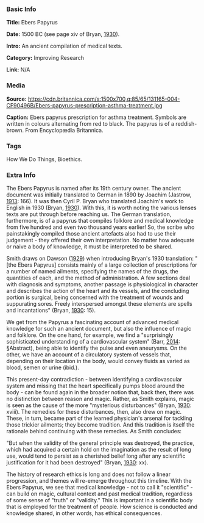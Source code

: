 ### Basic Info

**Title:** Ebers Papyrus

**Date:** 1500 BC (see page xiv of Bryan, [1930](https://babel.hathitrust.org/cgi/pt?id=coo.31924073200077&view=1up&seq=16&skin=2021)).

**Intro:** An ancient compilation of medical texts.

**Category:** Improving Research

**Link:** N/A

### Media

**Source:** https://cdn.britannica.com/s:1500x700,q:85/65/131165-004-CF90496B/Ebers-papyrus-prescription-asthma-treatment.jpg

**Caption:** Ebers papyrus prescription for asthma treatment. Symbols are written in colours alternating from red to black. The papyrus is of a reddish-brown. From Encyclopædia Britannica.

### Tags

How We Do Things, Bioethics.

### Extra Info

The Ebers Papyrus is named after its 19th century owner. The ancient document was initially translated to German in 1890 by Joachim (Jastrow, [1913](https://doi.org/10.1177/003591571400701610): 166). It was then Cyril P. Bryan who translated Joachim's work to English in 1930 (Bryan, [1930](https://hdl.handle.net/2027/coo.31924073200077)). With this, it is worth noting the various lenses texts are put through before reaching us. The German translation, furthermore, is of a papyrus that compiles folklore and medical knowledge from five hundred and even two thousand years earlier! So, the scribe who painstakingly compiled those ancient artefacts also had to use their judgement - they offered their own interpretation. No matter how adequate or naive a body of knowledge, it must be interpreted to be shared.

Smith draws on Dawson ([1929](https://wellcomecollection.org/works/rdhsenpw)) when introducing Bryan's 1930 translation: "[the Ebers Papyrus] consists mainly of a large collection of prescriptions for a number of named ailments, specifying the names of the drugs, the quantities of each, and the method of administration. A few sections deal with diagnosis and symptoms, another passage is physiological in character and describes the action of the heart and its vessels, and the concluding portion is surgical, being concerned with the treatment of wounds and suppurating sores. Freely interspersed amongst these elements are spells and incantations" (Bryan, [1930](https://hdl.handle.net/2027/coo.31924073200077): 15).

We get from the Papyrus a fascinating account of advanced medical knowledge for such an ancient document, but also the influence of magic and folklore. On the one hand, for example, we find a "surprisingly sophisticated understanding of a cardiovascular system" (Barr, [2014](https://doi.org/10.1016/j.jvs.2014.04.056): §Abstract), being able to identify the pulse and even aneurysms. On the other, we have an account of a circulatory system of vessels that, depending on their location in the body, would convey fluids as varied as blood, semen or urine (ibid.).

This present-day contradiction - between identifying a cardiovascular system and missing that the heart specifically pumps blood around the body - can be found again in the broader notion that, back then, there was no distinction between reason and magic. Rather, as Smith explains, magic is seen as the cause of the more "mysterious disturbances" (Bryan, [1930](https://hdl.handle.net/2027/coo.31924073200077): xviii). The remedies for these disturbances, then, also drew on magic. These, in turn, became part of the learned physician's arsenal for tackling those trickier ailments; they become tradition. And this tradition is itself the rationale behind continuing with these remedies. As Smith concludes:

"But when the validity of the general principle was destroyed, the practice, which had acquired a certain hold on the imagination as the result of long use, would tend to persist as a cherished belief long after any scientific justification for it had been destroyed" (Bryan, [1930](https://hdl.handle.net/2027/coo.31924073200077): xx).

The history of research ethics is long and does not follow a linear progression, and themes will re-emerge throughout this timeline. With the Ebers Papyrus, we see that medical knowledge - not to call it "scientific" - can build on magic, cultural context and past medical tradition, regardless of some sense of "truth" or "validity." This is important in a scientific body that is employed for the treatment of people. How science is conducted and knowledge shared, in other words, has ethical consequences.
